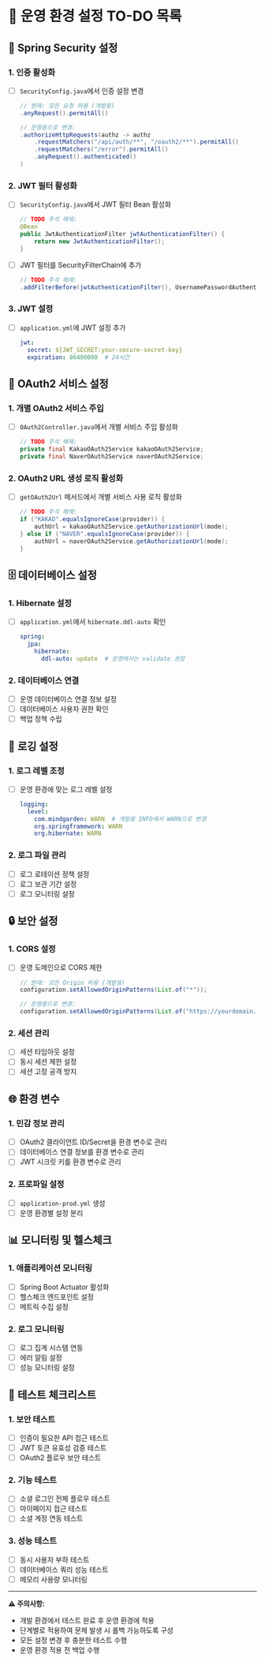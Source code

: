 # 🚀 운영 환경 설정 TO-DO 목록

## 🔐 Spring Security 설정

### 1. 인증 활성화
- [ ] `SecurityConfig.java`에서 인증 설정 변경
  ```java
  // 현재: 모든 요청 허용 (개발용)
  .anyRequest().permitAll()
  
  // 운영용으로 변경:
  .authorizeHttpRequests(authz -> authz
      .requestMatchers("/api/auth/**", "/oauth2/**").permitAll()
      .requestMatchers("/error").permitAll()
      .anyRequest().authenticated()
  )
  ```

### 2. JWT 필터 활성화
- [ ] `SecurityConfig.java`에서 JWT 필터 Bean 활성화
  ```java
  // TODO 주석 해제:
  @Bean
  public JwtAuthenticationFilter jwtAuthenticationFilter() {
      return new JwtAuthenticationFilter();
  }
  ```

- [ ] JWT 필터를 SecurityFilterChain에 추가
  ```java
  // TODO 주석 해제:
  .addFilterBefore(jwtAuthenticationFilter(), UsernamePasswordAuthenticationFilter.class);
  ```

### 3. JWT 설정
- [ ] `application.yml`에 JWT 설정 추가
  ```yaml
  jwt:
    secret: ${JWT_SECRET:your-secure-secret-key}
    expiration: 86400000  # 24시간
  ```

## 🔗 OAuth2 서비스 설정

### 1. 개별 OAuth2 서비스 주입
- [ ] `OAuth2Controller.java`에서 개별 서비스 주입 활성화
  ```java
  // TODO 주석 해제:
  private final KakaoOAuth2Service kakaoOAuth2Service;
  private final NaverOAuth2Service naverOAuth2Service;
  ```

### 2. OAuth2 URL 생성 로직 활성화
- [ ] `getOAuth2Url` 메서드에서 개별 서비스 사용 로직 활성화
  ```java
  // TODO 주석 해제:
  if ("KAKAO".equalsIgnoreCase(provider)) {
      authUrl = kakaoOAuth2Service.getAuthorizationUrl(mode);
  } else if ("NAVER".equalsIgnoreCase(provider)) {
      authUrl = naverOAuth2Service.getAuthorizationUrl(mode);
  }
  ```

## 🗄️ 데이터베이스 설정

### 1. Hibernate 설정
- [ ] `application.yml`에서 `hibernate.ddl-auto` 확인
  ```yaml
  spring:
    jpa:
      hibernate:
        ddl-auto: update  # 운영에서는 validate 권장
  ```

### 2. 데이터베이스 연결
- [ ] 운영 데이터베이스 연결 정보 설정
- [ ] 데이터베이스 사용자 권한 확인
- [ ] 백업 정책 수립

## 📝 로깅 설정

### 1. 로그 레벨 조정
- [ ] 운영 환경에 맞는 로그 레벨 설정
  ```yaml
  logging:
    level:
      com.mindgarden: WARN  # 개발용 INFO에서 WARN으로 변경
      org.springframework: WARN
      org.hibernate: WARN
  ```

### 2. 로그 파일 관리
- [ ] 로그 로테이션 정책 설정
- [ ] 로그 보관 기간 설정
- [ ] 로그 모니터링 설정

## 🔒 보안 설정

### 1. CORS 설정
- [ ] 운영 도메인으로 CORS 제한
  ```java
  // 현재: 모든 Origin 허용 (개발용)
  configuration.setAllowedOriginPatterns(List.of("*"));
  
  // 운영용으로 변경:
  configuration.setAllowedOriginPatterns(List.of("https://yourdomain.com"));
  ```

### 2. 세션 관리
- [ ] 세션 타임아웃 설정
- [ ] 동시 세션 제한 설정
- [ ] 세션 고정 공격 방지

## 🌐 환경 변수

### 1. 민감 정보 관리
- [ ] OAuth2 클라이언트 ID/Secret을 환경 변수로 관리
- [ ] 데이터베이스 연결 정보를 환경 변수로 관리
- [ ] JWT 시크릿 키를 환경 변수로 관리

### 2. 프로파일 설정
- [ ] `application-prod.yml` 생성
- [ ] 운영 환경별 설정 분리

## 📊 모니터링 및 헬스체크

### 1. 애플리케이션 모니터링
- [ ] Spring Boot Actuator 활성화
- [ ] 헬스체크 엔드포인트 설정
- [ ] 메트릭 수집 설정

### 2. 로그 모니터링
- [ ] 로그 집계 시스템 연동
- [ ] 에러 알림 설정
- [ ] 성능 모니터링 설정

## 🚨 테스트 체크리스트

### 1. 보안 테스트
- [ ] 인증이 필요한 API 접근 테스트
- [ ] JWT 토큰 유효성 검증 테스트
- [ ] OAuth2 플로우 보안 테스트

### 2. 기능 테스트
- [ ] 소셜 로그인 전체 플로우 테스트
- [ ] 마이페이지 접근 테스트
- [ ] 소셜 계정 연동 테스트

### 3. 성능 테스트
- [ ] 동시 사용자 부하 테스트
- [ ] 데이터베이스 쿼리 성능 테스트
- [ ] 메모리 사용량 모니터링

---

**⚠️ 주의사항:**
- 개발 환경에서 테스트 완료 후 운영 환경에 적용
- 단계별로 적용하여 문제 발생 시 롤백 가능하도록 구성
- 모든 설정 변경 후 충분한 테스트 수행
- 운영 환경 적용 전 백업 수행
